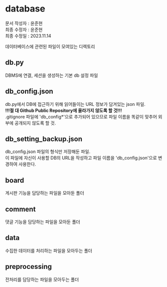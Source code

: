 # database
문서 작성자 : 윤준현  
최종 수정자 : 윤준현  
최종 수정일 : 2023.11.14  
  
데이터베이스에 관련된 파일이 모여있는 디렉토리  

## db.py
DBMS에 연결, 세션을 생성하는 기본 db 설정 파일  
  
## db_config.json
db.py에서 DB에 접근하기 위해 읽어들이는 URL 정보가 담겨있는 json 파일.  
**!!!절 대 Github Public Repository에 올라가지 않도록 할 것!!!**  
.gitignore 파일에 'db_config*'으로 추가되어 있으므로 파일 이름을 똑같이 맞추어 외부에 공개되지 않도록 할 것.  
  
## db_setting_backup.json
db_config.json 파일의 형식만 저장해둔 파일.  
이 파일에 자신이 사용할 DB의 URL을 작성하고 파일 이름을 'db_config.json'으로 변경하여 사용한다.  

## board
게시판 기능을 담당하는 파일을 모아둔 폴더

## comment
댓글 기능을 담당하는 파일을 모아둔 폴더

## data
수집한 데이터를 처리하는 파일을 모아두는 폴더

## preprocessing
전처리를 담당하는 파일을 모아두는 폴더
